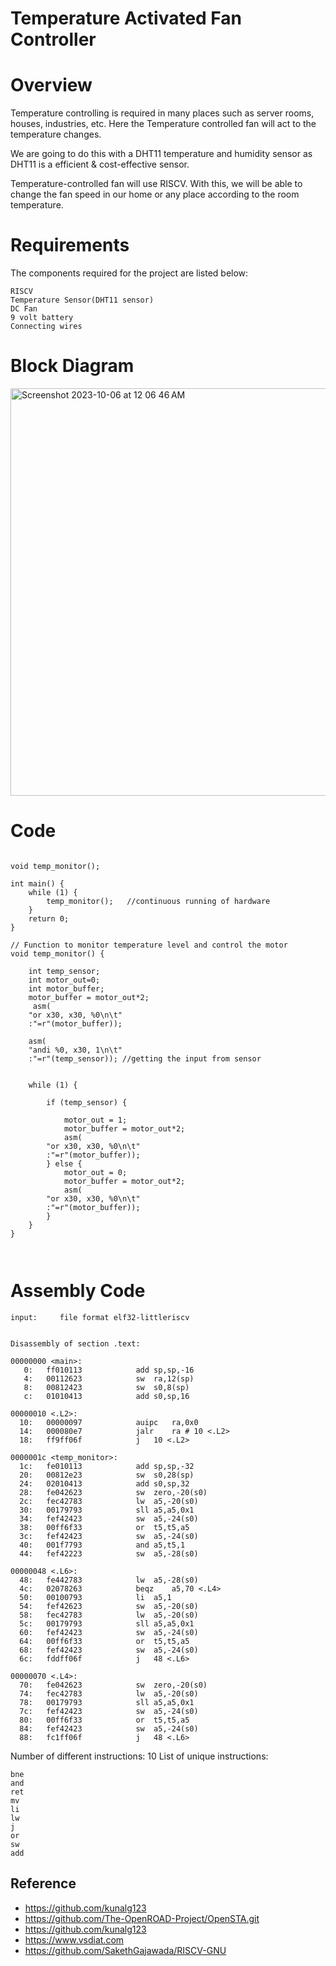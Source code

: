 # Temperature Activated Fan Controller


# Overview

Temperature controlling is required in many places such as server rooms, houses, industries, etc. Here the Temperature controlled fan will act to the temperature changes.
  
We are going to do this with a DHT11 temperature and humidity sensor as DHT11 is a efficient & cost-effective sensor.

Temperature-controlled fan will use RISCV. With this, we will be able to change the fan speed in our home or any place according to the room temperature. 


# Requirements 

The components required for the project are listed below:

```
RISCV  
Temperature Sensor(DHT11 sensor)
DC Fan
9 volt battery
Connecting wires
```

# Block Diagram

<img width="652" alt="Screenshot 2023-10-06 at 12 06 46 AM" src="https://github.com/VaibhavTiwari-IIITB/temp_activated_fan_controller/assets/140998525/81e29efd-3b6d-4499-a3b1-07e18deb62f2">


# Code

```

void temp_monitor();

int main() {
    while (1) {
        temp_monitor();   //continuous running of hardware
    }
    return 0;
}

// Function to monitor temperature level and control the motor
void temp_monitor() {
 
    int temp_sensor;
    int motor_out=0; 
    int motor_buffer;
    motor_buffer = motor_out*2;
     asm(
	"or x30, x30, %0\n\t" 
	:"=r"(motor_buffer));
    
    asm(
	"andi %0, x30, 1\n\t"
	:"=r"(temp_sensor)); //getting the input from sensor
    

    while (1) {
       
        if (temp_sensor) {
           
            motor_out = 1;
            motor_buffer = motor_out*2;
            asm(
		"or x30, x30, %0\n\t" 
		:"=r"(motor_buffer));
        } else {            
            motor_out = 0;
            motor_buffer = motor_out*2;
            asm(
		"or x30, x30, %0\n\t" 
		:"=r"(motor_buffer));
        }
    }
}



```

# Assembly Code

```
input:     file format elf32-littleriscv


Disassembly of section .text:

00000000 <main>:
   0:	ff010113          	add	sp,sp,-16
   4:	00112623          	sw	ra,12(sp)
   8:	00812423          	sw	s0,8(sp)
   c:	01010413          	add	s0,sp,16

00000010 <.L2>:
  10:	00000097          	auipc	ra,0x0
  14:	000080e7          	jalr	ra # 10 <.L2>
  18:	ff9ff06f          	j	10 <.L2>

0000001c <temp_monitor>:
  1c:	fe010113          	add	sp,sp,-32
  20:	00812e23          	sw	s0,28(sp)
  24:	02010413          	add	s0,sp,32
  28:	fe042623          	sw	zero,-20(s0)
  2c:	fec42783          	lw	a5,-20(s0)
  30:	00179793          	sll	a5,a5,0x1
  34:	fef42423          	sw	a5,-24(s0)
  38:	00ff6f33          	or	t5,t5,a5
  3c:	fef42423          	sw	a5,-24(s0)
  40:	001f7793          	and	a5,t5,1
  44:	fef42223          	sw	a5,-28(s0)

00000048 <.L6>:
  48:	fe442783          	lw	a5,-28(s0)
  4c:	02078263          	beqz	a5,70 <.L4>
  50:	00100793          	li	a5,1
  54:	fef42623          	sw	a5,-20(s0)
  58:	fec42783          	lw	a5,-20(s0)
  5c:	00179793          	sll	a5,a5,0x1
  60:	fef42423          	sw	a5,-24(s0)
  64:	00ff6f33          	or	t5,t5,a5
  68:	fef42423          	sw	a5,-24(s0)
  6c:	fddff06f          	j	48 <.L6>

00000070 <.L4>:
  70:	fe042623          	sw	zero,-20(s0)
  74:	fec42783          	lw	a5,-20(s0)
  78:	00179793          	sll	a5,a5,0x1
  7c:	fef42423          	sw	a5,-24(s0)
  80:	00ff6f33          	or	t5,t5,a5
  84:	fef42423          	sw	a5,-24(s0)
  88:	fc1ff06f          	j	48 <.L6>

```

Number of different instructions: 10
List of unique instructions:
```
bne
and
ret
mv
li
lw
j
or
sw
add
```



## Reference
* https://github.com/kunalg123
* https://github.com/The-OpenROAD-Project/OpenSTA.git
* https://github.com/kunalg123
* https://www.vsdiat.com
* https://github.com/SakethGajawada/RISCV-GNU



